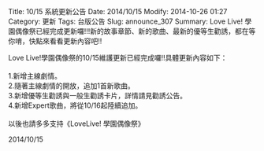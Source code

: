 Title: 10/15 系統更新公告
Date: 2014/10/15
Modify: 2014-10-26 01:27
Category: 更新
Tags: 台版公告
Slug: announce_307
Summary: Love Live! 學園偶像祭已經完成更新囉!!!新的故事章節、新的歌曲、最新的優等生勸誘，都在等你唷，快點來看看更新內容吧!!

<div class="content_news">
<div class="note">
<p>Love Live!學園偶像祭的10/15維護更新已經完成囉!!具體更新內容如下：<br />
<br />
1.新增主線劇情。<br />
2.隨著主線劇情的開放，追加1首新歌曲。<br />
3.新增優等生勸誘與一般生勸誘卡片，詳情請見勸誘公告。<br />
4.新增Expert歌曲，將從10/16起陸續追加。<br />
<br />
以後也請多多支持《LoveLive! 學園偶像祭》
<br />
</p>
		2014/10/15
		         
</div>
</div>
